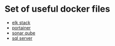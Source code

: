 # Set of useful docker files

- [elk stack](elk-stack)
- [portainer](portainer)
- [sonar qube](sonar-qube)
- [sql server](sql-server)
